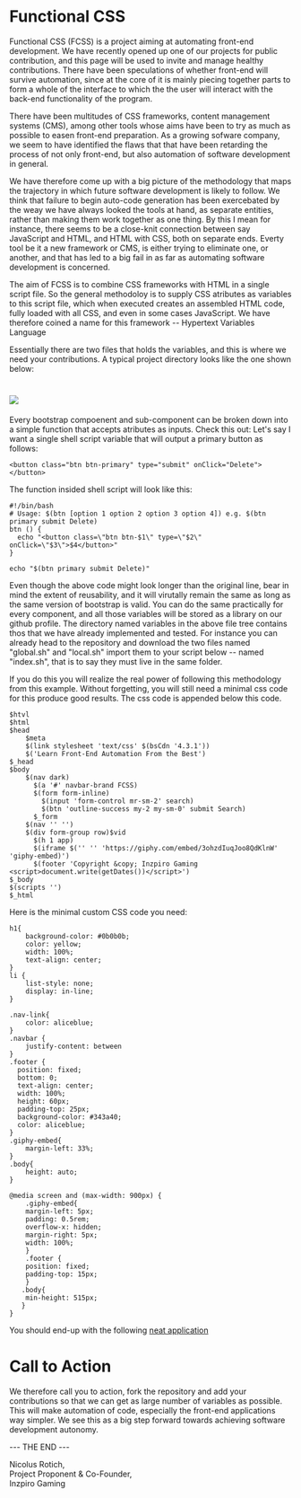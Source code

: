 # Functional CSS 
Functional CSS (FCSS) is a project aiming at automating front-end development. We have recently opened up one of our projects for public  contribution, and this page will be used to invite and manage healthy contributions. There have been speculations of whether  front-end will survive automation, since at the core of it is mainly piecing together parts to form a whole of the interface  to which the the user will interact with the back-end functionality of the program.

There have been multitudes of CSS frameworks, content management systems (CMS), among other tools whose aims have been to try  as much as possible to easen front-end preparation. As a growing sofware company, we seem to have identified the flaws that  that have been retarding the process of not only front-end, but also automation of software development in general. 

We have therefore come up with a big picture of the methodology that maps the trajectory in which future software development is likely to follow. We think that failure to begin auto-code generation has been exercebated by the weay we have always looked the tools at hand, as separate entities, rather than making them work together as one thing. By this I mean for instance, there seems to be a close-knit connection between say JavaScript and HTML, and HTML with CSS, both on separate ends. Everty tool be it a new framework or CMS, is either trying to eliminate one, or another, and that has led to a big fail in as far as automating software development is concerned.

The aim of FCSS is to combine CSS frameworks with HTML in a single script file. So the general methodoloy is to supply CSS atributes as variables to this script file, which when executed creates an assembled HTML code, fully loaded with all CSS, and even in some cases JavaScript. We have therefore coined a name for this framework -- Hypertext Variables Language

Essentially there are two files that holds the variables, and this is where we need your contributions. A typical project directory looks like the one shown below:
# ![](https://i.imgur.com/EjHj9t3.png)

Every bootstrap compoenent and sub-component can be broken down into a simple function that accepts atributes as inputs. 
Check this out: Let's say I want a single shell script variable that will output a primary button as follows:

```
<button class="btn btn-primary" type="submit" onClick="Delete"></button>
```

The function insided shell script will look like this:

```
#!/bin/bash
# Usage: $(btn [option 1 option 2 option 3 option 4]) e.g. $(btn primary submit Delete)
btn () {
  echo "<button class=\"btn btn-$1\" type=\"$2\" onClick=\"$3\">$4</button>"
}

echo "$(btn primary submit Delete)"
```
Even though the above code might look longer than the original line, bear in mind the extent of reusability, and it will virutally remain the same as long as the same version of bootstrap is valid. You can do the same practically for every component, and all those variables will be stored as a library on our github profile. The directory named variables in the above file tree contains thos that we have already implemented and tested. For instance you can already head to the repository and download the two files named "global.sh" and "local.sh" import them to your script below -- named "index.sh", that is to say they must live in the same folder. 

If you do this you will realize the real power of following this methodology from this example. Without forgetting, you will still need a minimal css code for this produce good results. The css code is appended below this code.

```
$htvl
$html
$head
    $meta
    $(link stylesheet 'text/css' $(bsCdn '4.3.1'))
    $('Learn Front-End Automation From the Best')
$_head
$body
    $(nav dark)
      $(a '#' navbar-brand FCSS)
      $(form form-inline)
        $(input 'form-control mr-sm-2' search)
        $(btn 'outline-success my-2 my-sm-0' submit Search)
      $_form
    $(nav '' '')
    $(div form-group row)$vid
      $(h 1 app)
      $(iframe $('' '' 'https://giphy.com/embed/3ohzdIuqJoo8QdKlnW' 'giphy-embed)') 
      $(footer 'Copyright &copy; Inzpiro Gaming <script>document.write(getDates())</script>')
$_body
$(scripts '')
$_html

```
Here is the minimal custom CSS code you need:

```
h1{
    background-color: #0b0b0b;
    color: yellow;
    width: 100%;
    text-align: center;
}
li {
    list-style: none;
    display: in-line;
}

.nav-link{
    color: aliceblue;
}
.navbar {
    justify-content: between
}
.footer {
  position: fixed;
  bottom: 0;
  text-align: center;
  width: 100%;
  height: 60px;
  padding-top: 25px;
  background-color: #343a40;
  color: aliceblue;
}
.giphy-embed{
    margin-left: 33%;
}
.body{
    height: auto;
}

@media screen and (max-width: 900px) {
    .giphy-embed{
    margin-left: 5px;
    padding: 0.5rem;
    overflow-x: hidden;
    margin-right: 5px;
    width: 100%;
    }
    .footer {
    position: fixed;
    padding-top: 15px;
    }
   .body{
    min-height: 515px;
   }
}
```

You should end-up with the following [neat application](http://autocode.surge.sh/) 

# Call to Action  
We therefore call you to action, fork the repository and add your contributions so that we can get as large number of variables as possible. This will make automation of code, especially the front-end applications way simpler. We see this as a big step forward towards achieving software development autonomy.  

--- THE END ---


Nicolus Rotich,  
Project Proponent & Co-Founder,  
Inzpiro Gaming  

